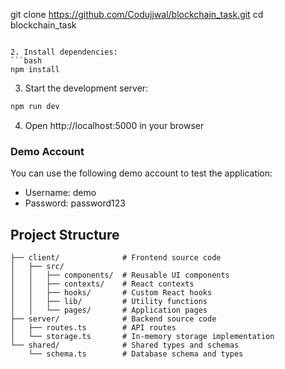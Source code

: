 git clone https://github.com/Codujjwal/blockchain_task.git
cd blockchain_task
```

2. Install dependencies:
```bash
npm install
```

3. Start the development server:
```bash
npm run dev
```

4. Open http://localhost:5000 in your browser

### Demo Account

You can use the following demo account to test the application:
- Username: demo
- Password: password123

## Project Structure

```
├── client/              # Frontend source code
│   ├── src/
│   │   ├── components/  # Reusable UI components
│   │   ├── contexts/    # React contexts
│   │   ├── hooks/       # Custom React hooks
│   │   ├── lib/         # Utility functions
│   │   └── pages/       # Application pages
├── server/              # Backend source code
│   ├── routes.ts        # API routes
│   └── storage.ts       # In-memory storage implementation
└── shared/              # Shared types and schemas
    └── schema.ts        # Database schema and types